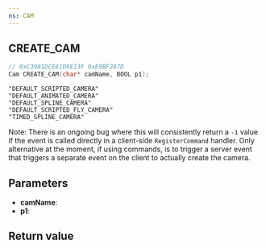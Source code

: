 ```yaml
---
ns: CAM
---
```

## CREATE_CAM

```c
// 0xC3981DCE61D9E13F 0xE9BF2A7D
Cam CREATE_CAM(char* camName, BOOL p1);
```

```
"DEFAULT_SCRIPTED_CAMERA"  
"DEFAULT_ANIMATED_CAMERA"  
"DEFAULT_SPLINE_CAMERA"  
"DEFAULT_SCRIPTED_FLY_CAMERA"  
"TIMED_SPLINE_CAMERA"  
```

Note: There is an ongoing bug where this will consistently return a `-1` value if the event is called directly in a client-side `RegisterCommand` handler. Only alternative at the moment, if using commands, is to trigger a server event that triggers a separate event on the client to actually create the camera.

## Parameters
* **camName**: 
* **p1**: 

## Return value
